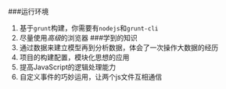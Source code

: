 ###运行环境
1. 基于`grunt`构建，你需要有`nodejs`和`grunt-cli`
2. 尽量使用*高级*的浏览器
###学到的知识
1. 通过数据来建立模型再到分析数据，体会了一次操作大数据的经历
2. 项目的构建配置，模块化思想的应用
3. 提高JavaScript的逻辑处理能力
4. 自定义事件的巧妙运用，让两个js文件互相通信